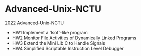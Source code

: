 # Advanced-Unix-NCTU
2022 Advanced-Unix-NCTU

- HW1 Implement a 'lsof'-like program
- HW2 Monitor File Activities of Dynamically Linked Programs
- HW3 Extend the Mini Lib C to Handle Signals
- HW4 Simplified Scriptable Instruction Level Debugger
